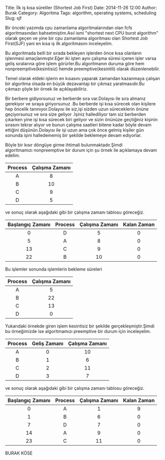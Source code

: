 Title: İlk iş kısa süreliler (Shortest Job First)
Date: 2014-11-26 12:00
Author: Burak
Category: Algoritma
Tags: algorithm, operating systems, scheduling
Slug: sjf

Bir önceki yazımda cpu zamanlama algoritmalarından olan fcfs
algoritmasından bahsetmiştim.Asıl ismi "shortest next CPU burst
algorithm" olarak geçen ve yine bir cpu zamanlama algoritması olan
Shortest Job First(SJF) yani en kısa iş ilk algoritmasını inceleyelim.

Bu algoritmada belli bir sırada bekleyen işlerden önce kısa olanların
işlenmesi amaçlanmıştır.Eğer iki işten aynı çalışma süresi içeren işler
varsa geliş sıralarına göre işlem görürler.Bu algoritmanın duruma göre
hem nonpreemptive(kesintisiz) hemde preemptive(kesintili) olarak
düzenlenebilir.

Temel olarak eldeki işlerin en kısasını yaparak zamandan kazanmaya
çalışan bir algoritma olsada en büyük dezavantajı bir çıkmaz
yaratmasıdır.Bu çıkmazı şöyle bir örnek ile açıklayabiliriz.

Bir berbere gidiyorsunuz ve berberde sıra var.Dolayısı ile sıra almanız
gerekiyor ve sıraya giriyorsunuz .Bu berberde işi kısa sürecek olan
kişilere hep öncelik tanınıyor.Dolayısı ile siz,işi sizden uzun
süreceklerin önüne geçiyorsunuz ve sıra size geliyor .İşiniz
hallediliyor tam siz berberden çıkarken yine işi kısa sürecek biri
geliyor ve sizin önünüze geçtiğiniz kişinin sırasını tekrar alıyor ve
bunun çalışma saatleri bitene kadar böyle devam ettiğini
düşünün.Dolayısı ile işi uzun ama çok önce gelmiş kişiler gün sonunda
işini halledememiş bir şekilde beklemeye devam ediyorlar.

Böyle bir kısır döngüye girme ihtimali bulunmaktadır.Şimdi
algoritmamızı nonpreemptive bir durum için şu örnek ile açıklamaya devam
edelim.

| Process | Çalışma Zamanı |
|:-------:|:--------------:|
|    A    |        8       |
|    B    |       10       |
|    C    |        9       |
|    D    |        5       |

ve sonuç olarak aşağıdaki gibi bir çalışma zamanı tablosu göreceğiz.

| Başlangıç Zamanı | Process | Çalışma Zamanı | Kalan Zaman |
|:----------------:|:-------:|:--------------:|:-----------:|
|         0        |    D    |        5       |      0      |
|         5        |    A    |        8       |      0      |
|        13        |    C    |        9       |      0      |
|        22        |    B    |       10       |      0      |


Bu işlemler sonunda işlemlerin bekleme süreleri

| Process | Çalışma Zamanı |
|:-------:|:--------------:|
|    A    |        5       |
|    B    |       22       |
|    C    |       13       |
|    D    |        0       |

Yukarıdaki örnekde giren işlem kesintisiz bir şekilde
gerçekleşmiştir.Şimdi bu örneğimizde ise algoritmamızı preemptive bir
durum için inceleyelim.

| Process | Geliş Zamanı | Çalışma Zamanı |
|:-------:|:------------:|:--------------:|
|    A    |       0      |       10       |
|    B    |       1      |        6       |
|    C    |       2      |       11       |
|    D    |       3      |        7       |

ve sonuç olarak aşağıdaki gibi bir çalışma zamanı tablosu göreceğiz.

| Başlangıç Zamanı | Process | Çalışma Zamanı | Kalan Zaman |
|:----------------:|:-------:|:--------------:|:-----------:|
|         0        |    A    |        1       |      9      |
|         1        |    B    |        6       |      0      |
|         7        |    D    |        7       |      0      |
|        14        |    A    |        9       |      0      |
|        23        |    C    |       11       |      0      |

BURAK KÖSE
